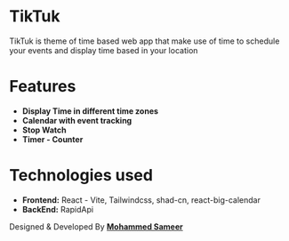 # TikTuk

TikTuk is theme of time based web app that make use of time to schedule your events and display time based in your location

# Features

- **Display Time in different time zones**
- **Calendar with event tracking**
- **Stop Watch**
- **Timer - Counter**

# Technologies used

- **Frontend:** React - Vite, Tailwindcss, shad-cn, react-big-calendar
- **BackEnd:** RapidApi

Designed & Developed By **[Mohammed Sameer](https://www.linkedin.com/in/mohammed-sameer-bb81b3151/)**
